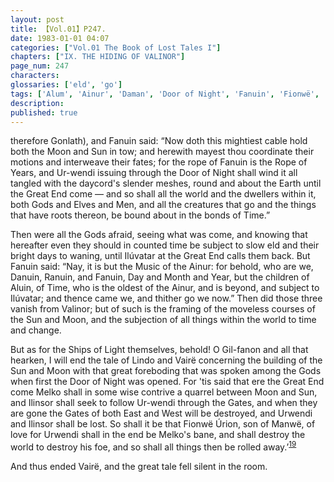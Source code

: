 ```yaml
---
layout: post
title: 【Vol.01】P247.
date: 1983-01-01 04:07
categories: ["Vol.01 The Book of Lost Tales I"]
chapters: ["IX. THE HIDING OF VALINOR"]
page_num: 247
characters: 
glossaries: ['eld', 'go']
tags: ['Alum', 'Ainur', 'Daman', 'Door of Night', 'Fanuin', 'Fionwë', 'Fionwë-Úrion', 'Gonlath', 'Gates of East and West', 'Gilfanon', 'Gods', 'Great End', 'Ilinsor', 'Ilúvatar', 'Lindo', 'Melko', 'Men', 'Music of the Ainur', 'Ranuin', 'Rope of Years', 'Sun, The', 'Time', 'Urwendi', 'Vairë']
description: 
published: true
---
```


<p style="text-indent: 0;">
therefore Gonlath), and Fanuin said: “Now doth this mightiest cable hold both the Moon and Sun in tow; and herewith mayest thou coordinate their motions and interweave their fates; for the rope of Fanuin is the Rope of Years, and Ur-wendi issuing through the Door of Night shall wind it all tangled with the daycord's slender meshes, round and about the Earth until the Great End come — and so shall all the world and the dwellers within it, both Gods and Elves and Men, and all the creatures that go and the things that have roots thereon, be bound about in the bonds of Time.”
</p>

Then were all the Gods afraid, seeing what was come, and knowing that hereafter even they should in counted time be subject to slow eld and their bright days to waning, until Ilúvatar at the Great End calls them back. But Fanuin said: “Nay, it is but the Music of the Ainur: for behold, who are we, Danuin, Ranuin, and Fanuin, Day and Month and Year, but the children of Aluin, of Time, who is the oldest of the Ainur, and is beyond, and subject to Ilúvatar; and thence came we, and thither go we now.” Then did those three vanish from Valinor; but of such is the framing of the moveless courses of the Sun and Moon, and the subjection of all things within the world to time and change.

But as for the Ships of Light themselves, behold! O Gil-fanon and all that hearken, I will end the tale of Lindo and Vairë concerning the building of the Sun and Moon with that great foreboding that was spoken among the Gods when first the Door of Night was opened. For 'tis said that ere the Great End come Melko shall in some wise contrive a quarrel between Moon and Sun, and Ilinsor shall seek to follow Ur-wendi through the Gates, and when they are gone the Gates of both East and West will be destroyed, and Urwendi and Ilinsor shall be lost. So shall it be that Fionwë Úrion, son of Manwë, of love for Urwendi shall in the end be Melko's bane, and shall destroy the world to destroy his foe, and so shall all things then be rolled away.’<SUP>[19]({{site.baseurl}}/vol01-p250)</SUP>

And thus ended Vairë, and the great tale fell silent in the room.

